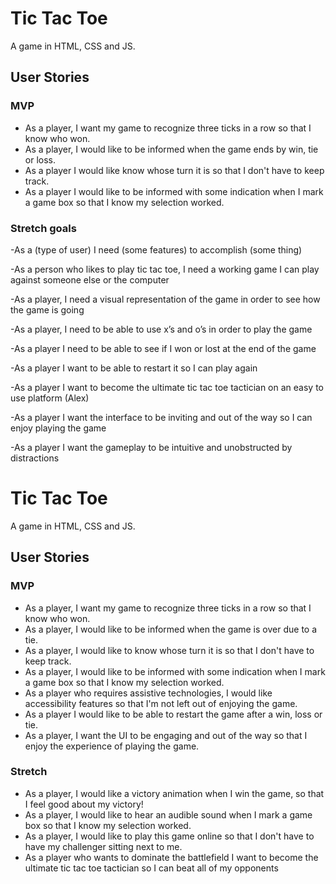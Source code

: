 # Tic Tac Toe

A game in HTML, CSS and JS.

## User Stories
### MVP
- As a player, I want my game to recognize three ticks in a row so that I know who won.
- As a player, I would like to be informed when the game ends by win, tie or loss.
- As a player I would like know whose turn it is so that I don't have to keep track.
- As a player I would like to be informed with some indication when I mark a game box so that I know my selection worked.

### Stretch goals

-As a (type of user) I need (some features) to accomplish (some thing)

-As a person who likes to play tic tac toe, I need a working game I can play against someone else or the computer

-As a player, I need a visual representation of the game in order to see how the game is going

-As a player, I need to be able to use x’s and o’s in order to play the game

-As a player I need to be able to see if I won or lost at the end of the game

-As a player I want to be able to restart it so I can play again

-As a player I want to become the ultimate tic tac toe tactician on an easy to use platform (Alex)

-As a player I want the interface to be inviting and out of the way so I can enjoy playing the game

-As a player I want the gameplay to be intuitive and unobstructed by distractions

# Tic Tac Toe

A game in HTML, CSS and JS.

## User Stories

### MVP

- As a player, I want my game to recognize three ticks in a row so that I know who won.
- As a player, I would like to be informed when the game is over due to a tie.
- As a player, I would like to know whose turn it is so that I don't have to keep track.
- As a player, I would like to be informed with some indication when I mark a game box so that I know my selection worked.
- As a player who requires assistive technologies, I would like accessibility features so that I'm not left out of enjoying the game.
- As a player I would like to be able to restart the game after a win, loss or tie.
- As a player, I want the UI to be engaging and out of the way so that I enjoy the experience of playing the game.

### Stretch

- As a player, I would like a victory animation when I win the game, so that I feel good about my victory!
- As a player, I would like to hear an audible sound when I mark a game box so that I know my selection worked.
- As a player, I would like to play this game online so that I don't have to have my challenger sitting next to me.
- As a player who wants to dominate the battlefield I want to become the ultimate tic tac toe tactician so I can beat all of my opponents
